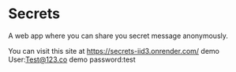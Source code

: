 # Secrets
A web app where you can share you secret message anonymously. 

You can visit this site at https://secrets-iid3.onrender.com/
demo User:Test@123.co
demo password:test
